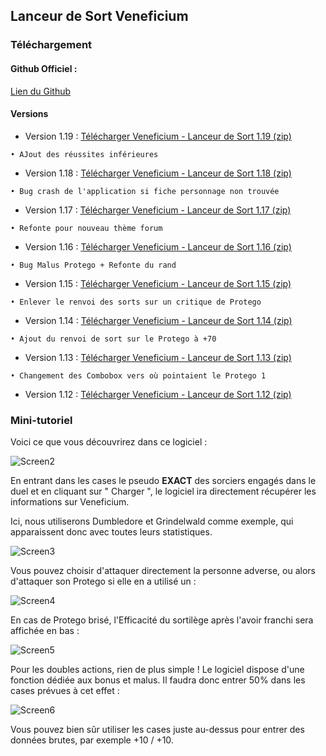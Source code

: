 ## Lanceur de Sort Veneficium

### Téléchargement

#### Github Officiel : 

[Lien du Github](https://github.com/Miyuun/VeneficiumLanceurDeSort)

#### Versions 

- Version 1.19 : [Télécharger Veneficium - Lanceur de Sort 1.19 (zip)](https://github.com/Miyuun/VeneficiumLanceurDeSort/raw/master/Versions/VeneficiumLanceurDeSort%201.19.zip)
```
• AJout des réussites inférieures
```
- Version 1.18 : [Télécharger Veneficium - Lanceur de Sort 1.18 (zip)](https://github.com/Miyuun/VeneficiumLanceurDeSort/raw/master/Versions/VeneficiumLanceurDeSort%201.18.zip)
```
• Bug crash de l'application si fiche personnage non trouvée
```
- Version 1.17 : [Télécharger Veneficium - Lanceur de Sort 1.17 (zip)](https://github.com/Miyuun/VeneficiumLanceurDeSort/raw/master/Versions/VeneficiumLanceurDeSort%201.17.zip)
```
• Refonte pour nouveau thème forum
```
- Version 1.16 : [Télécharger Veneficium - Lanceur de Sort 1.16 (zip)](https://github.com/Miyuun/VeneficiumLanceurDeSort/raw/master/Versions/VeneficiumLanceurDeSort%201.16.zip)
```
• Bug Malus Protego + Refonte du rand
```
- Version 1.15 : [Télécharger Veneficium - Lanceur de Sort 1.15 (zip)](https://github.com/Miyuun/VeneficiumLanceurDeSort/raw/master/Versions/VeneficiumLanceurDeSort%201.15.zip)
```
• Enlever le renvoi des sorts sur un critique de Protego
```
- Version 1.14 : [Télécharger Veneficium - Lanceur de Sort 1.14 (zip)](https://github.com/Miyuun/VeneficiumLanceurDeSort/raw/master/Versions/VeneficiumLanceurDeSort%201.14.zip)
```
• Ajout du renvoi de sort sur le Protego à +70
```
- Version 1.13 : [Télécharger Veneficium - Lanceur de Sort 1.13 (zip)](https://github.com/Miyuun/VeneficiumLanceurDeSort/raw/master/Versions/VeneficiumLanceurDeSort%201.13.zip)
```
• Changement des Combobox vers où pointaient le Protego 1
```
- Version 1.12 : [Télécharger Veneficium - Lanceur de Sort 1.12 (zip)](https://github.com/Miyuun/VeneficiumLanceurDeSort/raw/master/Versions/VeneficiumLanceurDeSort%201.12.zip)

### Mini-tutoriel

Voici ce que vous découvrirez dans ce logiciel :

![Screen2](https://i.servimg.com/u/f59/19/68/96/08/screen12.png)

En entrant dans les cases le pseudo **EXACT** des sorciers engagés dans le duel et en cliquant sur " Charger ", le logiciel ira directement récupérer les informations sur Veneficium.

Ici, nous utiliserons Dumbledore et Grindelwald comme exemple, qui apparaissent donc avec toutes leurs statistiques.

![Screen3](https://i.servimg.com/u/f59/19/68/96/08/screen13.png)

Vous pouvez choisir d'attaquer directement la personne adverse, ou alors d'attaquer son Protego si elle en a utilisé un :

![Screen4](https://i.servimg.com/u/f59/19/68/96/08/screen16.png)

En cas de Protego brisé, l'Efficacité du sortilège après l'avoir franchi sera affichée en bas :

![Screen5](https://i.servimg.com/u/f59/19/68/96/08/screen17.png)

Pour les doubles actions, rien de plus simple ! Le logiciel dispose d'une fonction dédiée aux bonus et malus. Il faudra donc entrer 50% dans les cases prévues à cet effet : 

![Screen6](https://i.servimg.com/u/f59/19/68/96/08/screen18.png)

Vous pouvez bien sûr utiliser les cases juste au-dessus pour entrer des données brutes, par exemple +10 / +10.
